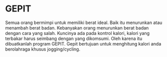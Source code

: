# GEPIT
Semua orang bermimpi untuk memiliki berat ideal. Baik itu menurunkan atau menambah berat badan. Kebanyakan orang menurunkan berat badan dengan cara yang salah. Kuncinya ada pada kontrol kalori, kalori yang terbakar harus seimbang dengan yang dikomsumi. Oleh karena itu dibuatkanlah program GEPIT. Gepit bertujuan untuk menghitung kalori anda berolahraga khusus jogging/cycling.
